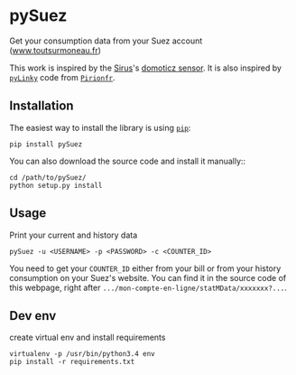 
pySuez
=======
Get your consumption data from your Suez account (www.toutsurmoneau.fr) 

This work is inspired by the [Sirus](https://github.com/Sirus10)'s [domoticz sensor](https://github.com/Sirus10/domoticz).
It is also inspired by [`pyLinky`](https://github.com/pirionfr/pyLinky) code from [`Pirionfr`](https://github.com/pirionfr).

Installation
------------

The easiest way to install the library is using [`pip`](https://pip.pypa.io/en/stable/):

    pip install pySuez

You can also download the source code and install it manually::

    cd /path/to/pySuez/
    python setup.py install

Usage
-----
Print your current and history data

    pySuez -u <USERNAME> -p <PASSWORD> -c <COUNTER_ID>

You need to get your `COUNTER_ID` either from your bill or from your history consumption on your Suez's website. You can find it in the source code of this webpage, right after `.../mon-compte-en-ligne/statMData/xxxxxxx?...`.

Dev env
-------
create virtual env and install requirements

    virtualenv -p /usr/bin/python3.4 env
    pip install -r requirements.txt
